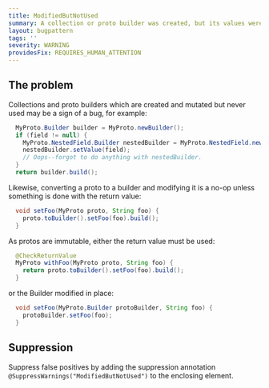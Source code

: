 ```yaml
---
title: ModifiedButNotUsed
summary: A collection or proto builder was created, but its values were never accessed.
layout: bugpattern
tags: ''
severity: WARNING
providesFix: REQUIRES_HUMAN_ATTENTION
---
```


<!--
*** AUTO-GENERATED, DO NOT MODIFY ***
To make changes, edit the @BugPattern annotation or the explanation in docs/bugpattern.
-->

## The problem
Collections and proto builders which are created and mutated but never used may
be a sign of a bug, for example:

```java {.bad}
  MyProto.Builder builder = MyProto.newBuilder();
  if (field != null) {
    MyProto.NestedField.Builder nestedBuilder = MyProto.NestedField.newBuilder();
    nestedBuilder.setValue(field);
    // Oops--forgot to do anything with nestedBuilder.
  }
  return builder.build();
```

Likewise, converting a proto to a builder and modifying it is a no-op unless
something is done with the return value:

```java {.bad}
  void setFoo(MyProto proto, String foo) {
    proto.toBuilder().setFoo(foo).build();
  }
```

As protos are immutable, either the return value must be used:

```java {.good}
  @CheckReturnValue
  MyProto withFoo(MyProto proto, String foo) {
    return proto.toBuilder().setFoo(foo).build();
  }
```

or the Builder modified in place:

```java {.good}
  void setFoo(MyProto.Builder protoBuilder, String foo) {
    protoBuilder.setFoo(foo);
  }
```

## Suppression
Suppress false positives by adding the suppression annotation `@SuppressWarnings("ModifiedButNotUsed")` to the enclosing element.
